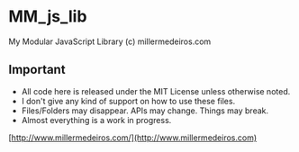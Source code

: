 # MM_js_lib #

My Modular JavaScript Library (c) millermedeiros.com

## Important ##

 - All code here is released under the MIT License unless otherwise noted.
 - I don't give any kind of support on how to use these files.
 - Files/Folders may disappear. APIs may change. Things may break.
 - Almost everything is a work in progress.

[http://www.millermedeiros.com/](http://www.millermedeiros.com)